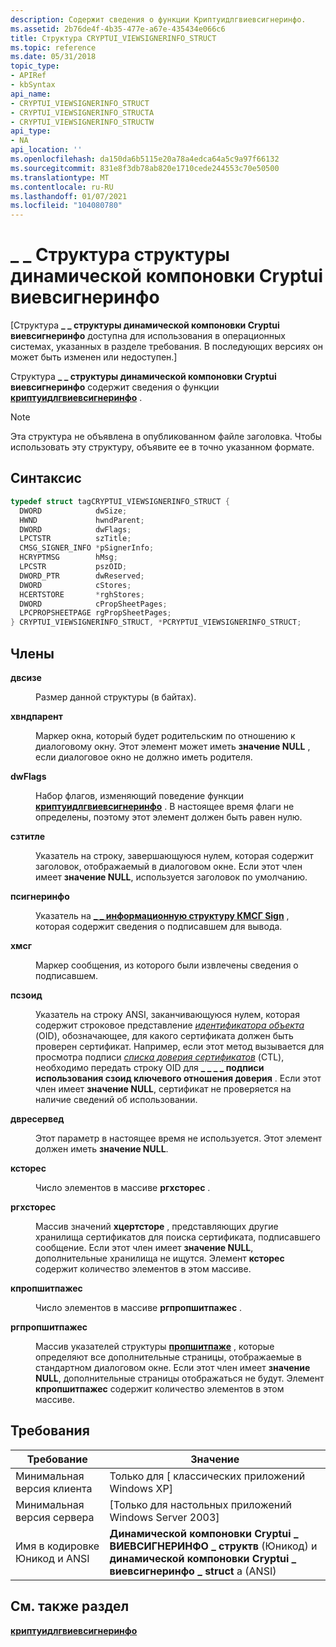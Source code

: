 ```yaml
---
description: Содержит сведения о функции Криптуидлгвиевсигнеринфо.
ms.assetid: 2b76de4f-4b35-477e-a67e-435434e066c6
title: Структура CRYPTUI_VIEWSIGNERINFO_STRUCT
ms.topic: reference
ms.date: 05/31/2018
topic_type:
- APIRef
- kbSyntax
api_name:
- CRYPTUI_VIEWSIGNERINFO_STRUCT
- CRYPTUI_VIEWSIGNERINFO_STRUCTA
- CRYPTUI_VIEWSIGNERINFO_STRUCTW
api_type:
- NA
api_location: ''
ms.openlocfilehash: da150da6b5115e20a78a4edca64a5c9a97f66132
ms.sourcegitcommit: 831e8f3db78ab820e1710cede244553c70e50500
ms.translationtype: MT
ms.contentlocale: ru-RU
ms.lasthandoff: 01/07/2021
ms.locfileid: "104080780"
---
```

# <a name="cryptui_viewsignerinfo_struct-structure"></a>\_ \_ Структура структуры динамической компоновки Cryptui виевсигнеринфо

\[Структура **\_ \_ структуры динамической компоновки Cryptui виевсигнеринфо** доступна для использования в операционных системах, указанных в разделе требования. В последующих версиях он может быть изменен или недоступен.\]

Структура **\_ \_ структуры динамической компоновки Cryptui виевсигнеринфо** содержит сведения о функции [**криптуидлгвиевсигнеринфо**](cryptuidlgviewsignerinfo.md) .

> [!Note]  
> Эта структура не объявлена в опубликованном файле заголовка. Чтобы использовать эту структуру, объявите ее в точно указанном формате.

 

## <a name="syntax"></a>Синтаксис


```C++
typedef struct tagCRYPTUI_VIEWSIGNERINFO_STRUCT {
  DWORD            dwSize;
  HWND             hwndParent;
  DWORD            dwFlags;
  LPCTSTR          szTitle;
  CMSG_SIGNER_INFO *pSignerInfo;
  HCRYPTMSG        hMsg;
  LPCSTR           pszOID;
  DWORD_PTR        dwReserved;
  DWORD            cStores;
  HCERTSTORE       *rghStores;
  DWORD            cPropSheetPages;
  LPCPROPSHEETPAGE rgPropSheetPages;
} CRYPTUI_VIEWSIGNERINFO_STRUCT, *PCRYPTUI_VIEWSIGNERINFO_STRUCT;
```



## <a name="members"></a>Члены

<dl> <dt>

**двсизе**
</dt> <dd>

Размер данной структуры (в байтах).

</dd> <dt>

**хвндпарент**
</dt> <dd>

Маркер окна, который будет родительским по отношению к диалоговому окну. Этот элемент может иметь **значение NULL** , если диалоговое окно не должно иметь родителя.

</dd> <dt>

**dwFlags**
</dt> <dd>

Набор флагов, изменяющий поведение функции [**криптуидлгвиевсигнеринфо**](cryptuidlgviewsignerinfo.md) . В настоящее время флаги не определены, поэтому этот элемент должен быть равен нулю.

</dd> <dt>

**сзтитле**
</dt> <dd>

Указатель на строку, завершающуюся нулем, которая содержит заголовок, отображаемый в диалоговом окне. Если этот член имеет **значение NULL**, используется заголовок по умолчанию.

</dd> <dt>

**псигнеринфо**
</dt> <dd>

Указатель на [**\_ \_ информационную структуру КМСГ Sign**](/windows/desktop/api/Wincrypt/ns-wincrypt-cmsg_signer_info) , которая содержит сведения о подписавшем для вывода.

</dd> <dt>

**хмсг**
</dt> <dd>

Маркер сообщения, из которого были извлечены сведения о подписавшем.

</dd> <dt>

**псзоид**
</dt> <dd>

Указатель на строку ANSI, заканчивающуюся нулем, которая содержит строковое представление [*идентификатора объекта*](../secgloss/o-gly.md) (OID), обозначающее, для какого сертификата должен быть проверен сертификат. Например, если этот метод вызывается для просмотра подписи [*списка доверия сертификатов*](../secgloss/c-gly.md) (CTL), необходимо передать строку OID для **\_ \_ \_ \_ подписи использования сзоид ключевого отношения доверия** . Если этот член имеет **значение NULL**, сертификат не проверяется на наличие сведений об использовании.

</dd> <dt>

**двресервед**
</dt> <dd>

Этот параметр в настоящее время не используется. Этот элемент должен иметь **значение NULL**.

</dd> <dt>

**ксторес**
</dt> <dd>

Число элементов в массиве **ргхсторес** .

</dd> <dt>

**ргхсторес**
</dt> <dd>

Массив значений **хцертсторе** , представляющих другие хранилища сертификатов для поиска сертификата, подписавшего сообщение. Если этот член имеет **значение NULL**, дополнительные хранилища не ищутся. Элемент **ксторес** содержит количество элементов в этом массиве.

</dd> <dt>

**кпропшитпажес**
</dt> <dd>

Число элементов в массиве **ргпропшитпажес** .

</dd> <dt>

**ргпропшитпажес**
</dt> <dd>

Массив указателей структуры [**пропшитпаже**](/windows/win32/api/prsht/ns-prsht-propsheetpagea_v2) , которые определяют все дополнительные страницы, отображаемые в стандартном диалоговом окне. Если этот член имеет **значение NULL**, дополнительные страницы отображаться не будут. Элемент **кпропшитпажес** содержит количество элементов в этом массиве.

</dd> </dl>

## <a name="requirements"></a>Требования



| Требование | Значение |
|-------------------------------------|-----------------------------------------------------------------------------------------------------------|
| Минимальная версия клиента<br/> | Только для \[ классических приложений Windows XP\]<br/>                                                               |
| Минимальная версия сервера<br/> | \[Только для настольных приложений Windows Server 2003\]<br/>                                                      |
| Имя в кодировке Юникод и ANSI<br/>   | **Динамической компоновки Cryptui \_ ВИЕВСИГНЕРИНФО \_ структв** (Юникод) и **динамической компоновки Cryptui \_ виевсигнеринфо \_ struct** a (ANSI)<br/> |



## <a name="see-also"></a>См. также раздел

<dl> <dt>

[**криптуидлгвиевсигнеринфо**](cryptuidlgviewsignerinfo.md)
</dt> </dl>

 

 

